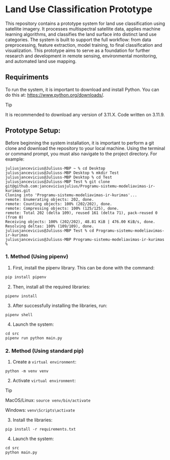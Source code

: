 # Land Use Classification Prototype

This repository contains a prototype system for land use classification using satellite imagery. It processes multispectral satellite data, applies machine learning algorithms, and classifies the land surface into distinct land use categories. The system is built to support the full workflow: from data preprocessing, feature extraction, model training, to final classification and visualization. This prototype aims to serve as a foundation for further research and development in remote sensing, environmental monitoring, and automated land use mapping.

## Requiriments
To run the system, it is important to download and install Python. You can do this at:  https://www.python.org/downloads/. 
> [!TIP]
> It is recommended to download any version of 3.11.X. Code written on 3.11.9.

## Prototype Setup:
Before beginning the system installation, it is important to perform a git clone and download the repository to your local machine. Using the terminal or command prompt, you must also navigate to the project directory. For example:
```
juliusjancevicius@Juliuss-MBP ~ % cd Desktop 
juliusjancevicius@Juliuss-MBP Desktop % mkdir Test
juliusjancevicius@Juliuss-MBP Desktop % cd Test 
juliusjancevicius@Juliuss-MBP Test % git clone git@github.com:janceviciusjulius/Programu-sistemu-modeliavimas-ir-kurimas.git
Cloning into 'Programu-sistemu-modeliavimas-ir-kurimas'...
remote: Enumerating objects: 202, done.
remote: Counting objects: 100% (202/202), done.
remote: Compressing objects: 100% (125/125), done.
remote: Total 202 (delta 109), reused 161 (delta 71), pack-reused 0 (from 0)
Receiving objects: 100% (202/202), 48.81 KiB | 476.00 KiB/s, done.
Resolving deltas: 100% (109/109), done.
juliusjancevicius@Juliuss-MBP Test % cd Programu-sistemu-modeliavimas-ir-kurimas
juliusjancevicius@Juliuss-MBP Programu-sistemu-modeliavimas-ir-kurimas % 
```

### 1. Method (Using pipenv)
1.	First, install the pipenv library. This can be done with the command:
```python
pip install pipenv
```

2.	Then, install all the required libraries:
```
pipenv install
```

3.	After successfully installing the libraries, run:
```
pipenv shell
```

4.	Launch the system:
```
cd src
pipenv run python main.py
```

### 2. Method (Using standard pip)
1.	Create a ```virtual environment```:
```
python -m venv venv
```

2. Activate ```virtual environment```:
> [!TIP]
> MacOS/Linux: ```source venv/bin/activate```
> 
> Windows: ```venv\Scripts\activate```

3. Install the libraries:
```
pip install -r requirements.txt
```

4.	Launch the system:
```
cd src
python main.py
```
